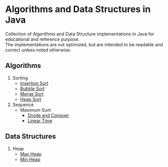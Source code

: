 # Algorithms and Data Structures in Java

Collection of Algorithms and Data Structure implementations in Java for educational and reference purpose.<br>
The implementations are not optimized, but are intended to be readable and correct unless noted otherwise.

## Algorithms
1. Sorting
   * [Insertion Sort](src/main/java/org/mypractice/algo/sort/InsertionSorter.java)
   * [Bubble Sort](src/main/java/org/mypractice/algo/sort/BubbleSorter.java)
   * [Merge Sort](src/main/java/org/mypractice/algo/sort/MergeSorter.java)
   * [Heap Sort](src/main/java/org/mypractice/algo/sort/HeapSorter.java)
2. Sequence
   * Maximum Sum
     * [Divide and Conquer](src/main/java/org/mypractice/algo/maxsumsubarray/DnCMaxSumSubArrayFinder.java)
     * [Linear Time](src/main/java/org/mypractice/algo/maxsumsubarray/LinearTimeMaxSumSubArrayFinder.java)

## Data Structures
1. Heap
   * [Max Heap](src/main/java/org/mypractice/ds/heap/ArraylistMaxHeap.java)
   * [Min Heap](src/main/java/org/mypractice/ds/heap/ArrayListMinHeap.java)